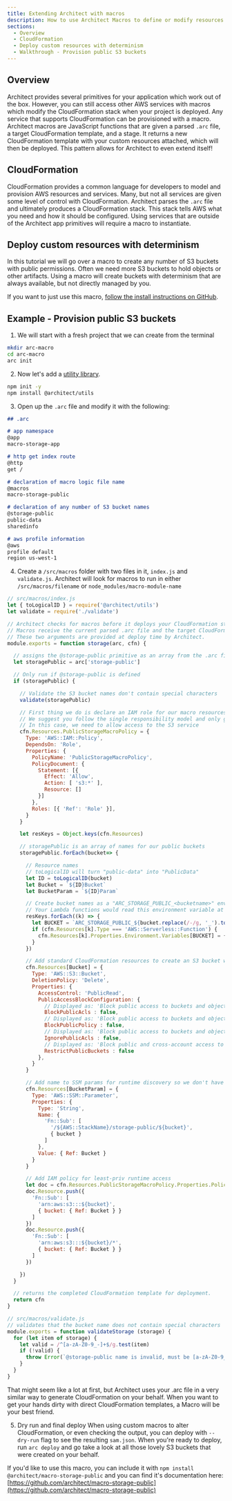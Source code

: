 ```yaml
---
title: Extending Architect with macros
description: How to use Architect Macros to define or modify resources with CloudFormation
sections:
  - Overview
  - CloudFormation
  - Deploy custom resources with determinism
  - Walkthrough - Provision public S3 buckets
---
```


## Overview

Architect provides several primitives for your application which work out of the box. However, you can still access other AWS services with macros which modify the CloudFormation stack when your project is deployed. Any service that supports CloudFormation can be provisioned with a macro. Architect macros are JavaScript functions that are given a parsed `.arc` file, a target CloudFormation template, and a stage. It returns a new CloudFormation template with your custom resources attached, which will then be deployed. This pattern allows for Architect to even extend itself! 

## CloudFormation
CloudFormation provides a common language for developers to model and provision AWS resources and services. Many, but not all services are given some level of control with CloudFormation. Architect parses the `.arc` file and ultimately produces a CloudFormation stack. This stack tells AWS what you need and how it should be configured. Using services that are outside of the Architect app primitives will require a macro to instantiate.


## Deploy custom resources with determinism
In this tutorial we will go over a macro to create any number of S3 buckets with public permissions. Often we need more S3 buckets to hold objects or other artifacts. Using a macro will create buckets with determinism that are always available, but not directly managed by you.

If you want to just use this macro, [follow the install instructions on GitHub](https://github.com/architect/macro-storage-public/blob/master/index.js).

## Example - Provision public S3 buckets
1. We will start with a fresh project that we can create from the terminal
```bash
mkdir arc-macro
cd arc-macro
arc init
```
2. Now let's add a [utility library](https://github.com/architect/utils/blob/master/to-logical-id/index.js).
```bash
npm init -y
npm install @architect/utils
```
3. Open up the `.arc` file and modify it with the following: 
```md
## .arc

# app namespace
@app
macro-storage-app

# http get index route
@http
get /

# declaration of macro logic file name
@macros
macro-storage-public

# declaration of any number of S3 bucket names
@storage-public
public-data
sharedinfo

# aws profile information
@aws
profile default
region us-west-1
```

4. Create a `/src/macros` folder with two files in it, `index.js` and `validate.js`. Architect will look for macros to run in either `/src/macros/filename` or `node_modules/macro-module-name`

```javascript
// src/macros/index.js
let { toLogicalID } = require('@architect/utils')
let validate = require('./validate')

// Architect checks for macros before it deploys your CloudFormation stack.
// Macros receive the current parsed .arc file and the target CloudFormation template
// These two arguments are provided at deploy time by Architect.
module.exports = function storage(arc, cfn) {

  // assigns the @storage-public primitive as an array from the .arc file
  let storagePublic = arc['storage-public']

  // Only run if @storage-public is defined
  if (storagePublic) {

    // Validate the S3 bucket names don't contain special characters
    validate(storagePublic)

    // First thing we do is declare an IAM role for our macro resources with CloudFormation that will be appended to the rest of your project.
    // We suggest you follow the single responsibility model and only give this new resource the permissions it needs.
    // In this case, we need to allow access to the S3 service
    cfn.Resources.PublicStorageMacroPolicy = {
      Type: 'AWS::IAM::Policy',
      DependsOn: 'Role',
      Properties: {
        PolicyName: 'PublicStorageMacroPolicy',
        PolicyDocument: {
          Statement: [{
            Effect: 'Allow',
            Action: [ 's3:*' ],
            Resource: []
          }]
        },
        Roles: [{ 'Ref': 'Role' }],
      }
    }

    let resKeys = Object.keys(cfn.Resources)

    // storagePublic is an array of names for our public buckets
    storagePublic.forEach(bucket=> {

      // Resource names
      // toLogicalID will turn "public-data" into "PublicData" 
      let ID = toLogicalID(bucket)
      let Bucket = `${ID}Bucket`
      let BucketParam = `${ID}Param`

      // Create bucket names as a "ARC_STORAGE_PUBLIC_<bucketname>" environment variable.
      // Your Lambda functions would read this environment variable at runtime.
      resKeys.forEach((k) => {
        let BUCKET = `ARC_STORAGE_PUBLIC_${bucket.replace(/-/g, '_').toUpperCase()}`
        if (cfn.Resources[k].Type === 'AWS::Serverless::Function') {
          cfn.Resources[k].Properties.Environment.Variables[BUCKET] = { Ref: Bucket }
        }
      })

      // Add standard CloudFormation resources to create an S3 bucket with public permissions
      cfn.Resources[Bucket] = {
        Type: 'AWS::S3::Bucket',
        DeletionPolicy: 'Delete',
        Properties: {
          AccessControl: 'PublicRead',
          PublicAccessBlockConfiguration: {
            // Displayed as: 'Block public access to buckets and objects granted through new access control lists (ACLs)'
            BlockPublicAcls : false,
            // Displayed as: 'Block public access to buckets and objects granted through new public bucket or access point policies'
            BlockPublicPolicy : false,
            // Displayed as: 'Block public access to buckets and objects granted through any access control lists (ACLs)'
            IgnorePublicAcls : false,
            // Displayed as: 'Block public and cross-account access to buckets and objects through any public bucket or access point policies'
            RestrictPublicBuckets : false
          },
        }
      }

      // Add name to SSM params for runtime discovery so we don't have to remember the complicated name
      cfn.Resources[BucketParam] = {
        Type: 'AWS::SSM::Parameter',
        Properties: {
          Type: 'String',
          Name: {
            'Fn::Sub': [
              '/${AWS::StackName}/storage-public/${bucket}',
              { bucket }
            ]
          },
          Value: { Ref: Bucket }
        }
      }

      // Add IAM policy for least-priv runtime access
      let doc = cfn.Resources.PublicStorageMacroPolicy.Properties.PolicyDocument.Statement[0]
      doc.Resource.push({
        'Fn::Sub': [
          'arn:aws:s3:::${bucket}',
          { bucket: { Ref: Bucket } }
        ]
      })
      doc.Resource.push({
        'Fn::Sub': [
          'arn:aws:s3:::${bucket}/*',
          { bucket: { Ref: Bucket } }
        ]
      })

    })
  }

  // returns the completed CloudFormation template for deployment.
  return cfn
}
```

```javascript
// src/macros/validate.js
// validates that the bucket name does not contain special characters
module.exports = function validateStorage (storage) {
  for (let item of storage) {
    let valid = /^[a-zA-Z0-9_-]+$/g.test(item)
    if (!valid) {
      throw Error(`@storage-public name is invalid, must be [a-zA-Z0-9_-]: ${item}`)
    }
  }
}
```

That might seem like a lot at first, but Architect uses your .arc file in a very similar way to generate CloudFormation on your behalf. When you want to get your hands dirty with direct CloudFormation templates, a Macro will be your best friend.

5. Dry run and final deploy
When using custom macros to alter CloudFormation, or even checking the output, you can deploy with `--dry-run` flag to see the resulting `sam.json`. When you're ready to deploy, run `arc deploy` and go take a look at all those lovely S3 buckets that were created on your behalf. 


If you'd like to use this macro, you can include it with `npm install @architect/macro-storage-public` and you can find it's documentation here: [https://github.com/architect/macro-storage-public](https://github.com/architect/macro-storage-public)

